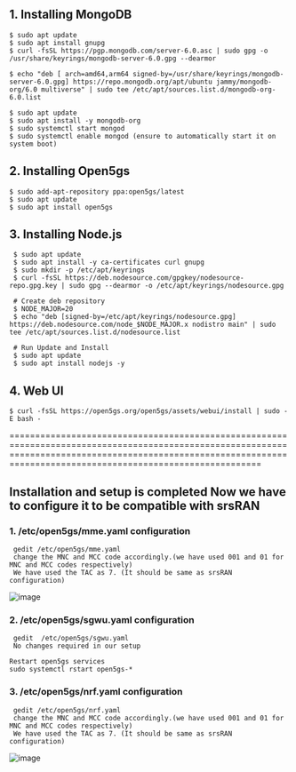 ## 1. Installing MongoDB

```
$ sudo apt update
$ sudo apt install gnupg
$ curl -fsSL https://pgp.mongodb.com/server-6.0.asc | sudo gpg -o /usr/share/keyrings/mongodb-server-6.0.gpg --dearmor

$ echo "deb [ arch=amd64,arm64 signed-by=/usr/share/keyrings/mongodb-server-6.0.gpg] https://repo.mongodb.org/apt/ubuntu jammy/mongodb-org/6.0 multiverse" | sudo tee /etc/apt/sources.list.d/mongodb-org-6.0.list
```

```
$ sudo apt update
$ sudo apt install -y mongodb-org
$ sudo systemctl start mongod 
$ sudo systemctl enable mongod (ensure to automatically start it on system boot)
```
## 2. Installing Open5gs
```
$ sudo add-apt-repository ppa:open5gs/latest
$ sudo apt update
$ sudo apt install open5gs

```

## 3. Installing Node.js

```
 $ sudo apt update
 $ sudo apt install -y ca-certificates curl gnupg
 $ sudo mkdir -p /etc/apt/keyrings
 $ curl -fsSL https://deb.nodesource.com/gpgkey/nodesource-repo.gpg.key | sudo gpg --dearmor -o /etc/apt/keyrings/nodesource.gpg

 # Create deb repository
 $ NODE_MAJOR=20
 $ echo "deb [signed-by=/etc/apt/keyrings/nodesource.gpg] https://deb.nodesource.com/node_$NODE_MAJOR.x nodistro main" | sudo tee /etc/apt/sources.list.d/nodesource.list

 # Run Update and Install
 $ sudo apt update
 $ sudo apt install nodejs -y

```

## 4. Web UI
```
$ curl -fsSL https://open5gs.org/open5gs/assets/webui/install | sudo -E bash -

```

===================================================================================================================================================================================================================
## Installation and setup is completed Now we have to configure it to be compatible with srsRAN

### 1.   /etc/open5gs/mme.yaml configuration

```
 gedit /etc/open5gs/mme.yaml
 change the MNC and MCC code accordingly.(we have used 001 and 01 for MNC and MCC codes respectively)
 We have used the TAC as 7. (It should be same as srsRAN configuration)
```
![image](https://github.com/user-attachments/assets/fc80d32e-3790-4e1f-96e0-1f7daae6405d)

### 2.    /etc/open5gs/sgwu.yaml configuration

```
 gedit  /etc/open5gs/sgwu.yaml
 No changes required in our setup 
```

```
Restart open5gs services
sudo systemctl rstart open5gs-*

```

### 3.   /etc/open5gs/nrf.yaml configuration

```
 gedit /etc/open5gs/nrf.yaml
 change the MNC and MCC code accordingly.(we have used 001 and 01 for MNC and MCC codes respectively)
 We have used the TAC as 7. (It should be same as srsRAN configuration)
```
![image](https://github.com/user-attachments/assets/5f3f02d0-e10e-4a57-bdb9-5e1dbb0233e8)

